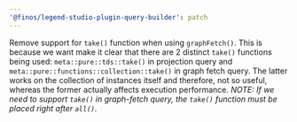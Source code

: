 ```yaml
---
'@finos/legend-studio-plugin-query-builder': patch
---
```


Remove support for `take()` function when using `graphFetch()`. This is because we want make it clear that there are 2 distinct `take()` functions being used: `meta::pure::tds::take()` in projection query and `meta::pure::functions::collection::take()` in graph fetch query. The latter works on the collection of instances itself and therefore, not so useful, whereas the former actually affects execution performance. _NOTE: If we need to support `take()` in graph-fetch query, the `take()` function must be placed right after `all()`._
